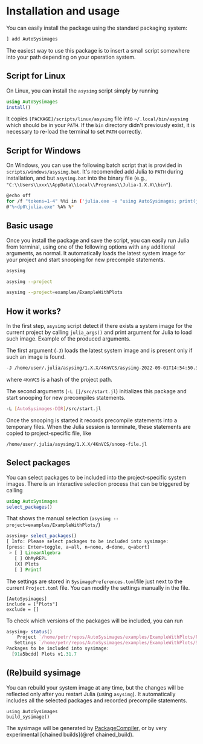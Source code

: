 # Installation and usage

You can easily install the package using the standard packaging system:
``` julia
] add AutoSysimages
```

The easiest way to use this package is to insert a small script somewhere into your path depending on your operation system.

## Script for Linux

On Linux, you can install the `asysimg` script simply by running
```julia
using AutoSysimages
install()
```

It copies `[PACKAGE]/scripts/linux/asysimg` file into `~/.local/bin/asysimg` which should be in your `PATH`. If the `bin` directory didn't previously exist, it is necessary to re-load the terminal to set `PATH` correctly.

## Script for Windows

On Windows, you can use the following batch script that is provided in `scripts/windows/asysimg.bat`. It's recomended add Julia to `PATH` during installation, and but `asysimg.bat` into the binary file (e.g., `"C:\\Users\\xxx\\AppData\\Local\\Programs\\Julia-1.X.X\\bin"`).

``` bash
@echo off
for /f "tokens=1-4" %%i in ('julia.exe -e "using AutoSysimages; print(julia_args()); exit()"') do set A=%%i %%j %%k %%l 
@"%~dp0\julia.exe" %A% %*
```

## Basic usage

Once you install the package and save the script, you can easily run Julia from terminal, using one of the following options with any additional arguments, as normal. It automatically loads the latest system image for your project and start snooping for new precompile statements.
``` bash
asysimg
```
``` bash
asysimg --project
```
``` bash
asysimg --project=examples/ExampleWithPlots
```

## How it works?

In the first step, `asysimg` script detect if there exists a system image for the current project by calling `julia_args()` and print argument for Julia to load such image. Example of the produced arguments.

The first argument (`-J`) loads the latest system image and is present only if such an image is found. 
``` bash
-J /home/user/.julia/asysimg/1.X.X/4KnVCS/asysimg-2022-09-01T14:54:50.395.so
```
where `4KnVCS` is a hash of the project path.

The second arguments (`-L []/src/start.jl`) initializes this package and start snooping for new precompiles statements.
``` bash
-L [AutoSysimages-DIR]/src/start.jl
```

Once the snooping is started it records precompile statements into a temporary files. When the Julia session is terminate, these statements are copied to project-specific file, like
```
/home/user/.julia/asysimg/1.X.X/4KnVCS/snoop-file.jl
```

## Select packages

You can select packages to be included into the project-specific system images. There is an interactive selection process that can be triggered by calling
``` julia
using AutoSysimages
select_packages()
```
That shows the manual selection (`asysimg --project=examples/ExampleWithPlots/`)
``` julia
asysimg> select_packages()
[ Info: Please select packages to be included into sysimage:
[press: Enter=toggle, a=all, n=none, d=done, q=abort]
 > [ ] LinearAlgebra
   [ ] OhMyREPL
   [X] Plots
   [ ] Printf
```

The settings are stored in `SysimagePreferences.toml`file just next to the current `Project.toml` file. You can modify the settings manually in the file.
```
[AutoSysimages]
include = ["Plots"]
exclude = []
```

To check which versions of the packages will be included, you can run
``` julia
asysimg> status()
    Project `/home/petr/repos/AutoSysimages/examples/ExampleWithPlots/Project.toml`
   Settings `/home/petr/repos/AutoSysimages/examples/ExampleWithPlots/SysimagePreferences.toml`
Packages to be included into sysimage:
  [91a5bcdd] Plots v1.31.7
```



## (Re)build sysimage

You can rebuild your system image at any time, but the changes will be reflected only after you restart Julia (using `asysimg`). It automatically includes all the selected packages and recorded precompile statements.

```
using AutoSysimages
build_sysimage()
```

The sysimage will be generated by [PackageCompiler](https://github.com/JuliaLang/PackageCompiler.jl), or by very experimental [chained builds](@ref chained_build).
